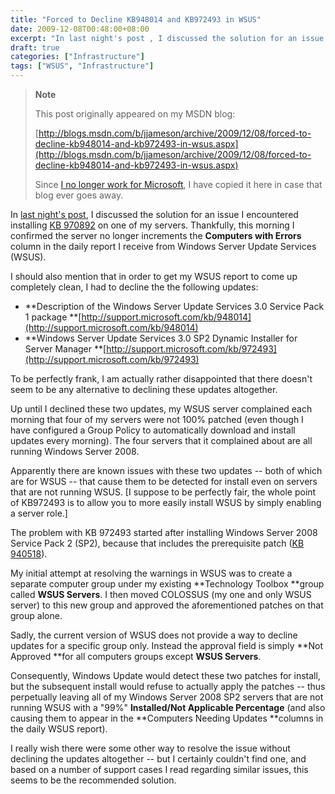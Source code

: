 ```yaml
---
title: "Forced to Decline KB948014 and KB972493 in WSUS"
date: 2009-12-08T00:48:00+08:00
excerpt: "In last night's post , I discussed the solution for an issue I encountered installing KB 970892 on one of my servers. Thankfully, this morning I confirmed the server no longer increments the Computers with Errors column in the daily report I receive from..."
draft: true
categories: ["Infrastructure"]
tags: ["WSUS", "Infrastructure"]
---
```


> **Note**
> 
> This post originally appeared on my MSDN blog:
> 
> 
> [http://blogs.msdn.com/b/jjameson/archive/2009/12/08/forced-to-decline-kb948014-and-kb972493-in-wsus.aspx](http://blogs.msdn.com/b/jjameson/archive/2009/12/08/forced-to-decline-kb948014-and-kb972493-in-wsus.aspx)
> 
> Since [I no longer work for Microsoft](/blog/jjameson/2011/09/02/last-day-with-microsoft), I have copied it here in case that blog ever goes away.


In [last night's post](/blog/jjameson/2009/12/07/error-installing-kb-970892-when-reporting-services-configured-with-domain-account), I discussed the solution for an issue I encountered installing [KB 970892](http://support.microsoft.com/kb/970892) on one of my servers. Thankfully, this morning I confirmed the server no longer increments the **Computers with Errors** column in the daily report I receive from Windows Server Update Services (WSUS).

I should also mention that in order to get my WSUS report to come up completely clean, I had to decline the the following updates:

- **Description of the Windows Server Update Services 3.0 Service Pack 1 package
**[http://support.microsoft.com/kb/948014](http://support.microsoft.com/kb/948014)
- **Windows Server Update Services 3.0 SP2 Dynamic Installer for Server Manager
**[http://support.microsoft.com/kb/972493](http://support.microsoft.com/kb/972493)


To be perfectly frank, I am actually rather disappointed that there doesn't seem to be any alternative to declining these updates altogether.

Up until I declined these two updates, my WSUS server complained each morning that four of my servers were not 100% patched (even though I have configured a Group Policy to automatically download and install updates every morning). The four servers that it complained about are all running Windows Server 2008.

Apparently there are known issues with these two updates -- both of which are for WSUS -- that cause them to be detected for install even on servers that are not running WSUS. [I suppose to be perfectly fair, the whole point of KB972493 is to allow you to more easily install WSUS by simply enabling a server role.]

The problem with KB 972493 started after installing Windows Server 2008 Service Pack 2 (SP2), because that includes the prerequisite patch ([KB 940518](http://support.microsoft.com/kb/940518)).

My initial attempt at resolving the warnings in WSUS was to create a separate computer group under my existing **Technology Toolbox **group called **WSUS Servers**. I then moved COLOSSUS (my one and only WSUS server) to this new group and approved the aforementioned patches on that group alone.

Sadly, the current version of WSUS does not provide a way to decline updates for a specific group only. Instead the approval field is simply **Not Approved **for all computers groups except **WSUS Servers**.

Consequently, Windows Update would detect these two patches for install, but the subsequent install would refuse to actually apply the patches -- thus perpetually leaving all of my Windows Server 2008 SP2 servers that are not running WSUS with a "99%" **Installed/Not Applicable Percentage** (and also causing them to appear in the **Computers Needing Updates **columns in the daily WSUS report).

I really wish there were some other way to resolve the issue without declining the updates altogether -- but I certainly couldn't find one, and based on a number of support cases I read regarding similar issues, this seems to be the recommended solution.


